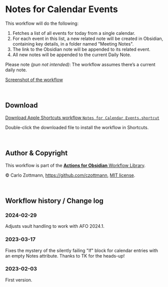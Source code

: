 # Notes for Calendar Events

This workflow will do the following:

1. Fetches a list of all events for today from a single calendar.
1. For each event in this list, a new related note will be created in Obsidian, containing key details, in a folder named "Meeting Notes".
1. The link to the Obsidian note will be appended to its related event.
1. All new notes will be appended to the current Daily Note.

Please note _(pun not intended)_: The workflow assumes there’s a current daily note.

[Screenshot of the workflow](<Notes for Calendar Events.png>)

&nbsp;

## Download

[Download Apple Shortcuts workflow `Notes for Calendar Events.shortcut`](<Notes for Calendar Events.shortcut?raw=1>)

Double-click the downloaded file to install the workflow in Shortcuts.

&nbsp;

## Author & Copyright

This workflow is part of the [**Actions for Obsidian** Workflow Library](https://obsidian.actions.work/workflows).

&copy; Carlo Zottmann, https://github.com/czottmann, [MIT license](../LICENSE).

&nbsp;

## Workflow history / Change log

### 2024-02-29

Adjusts vault handling to work with AFO 2024.1.


### 2023-03-17

Fixes the mystery of the silently failing "If" block for calendar entries with an empty Notes attribute. Thanks to TK for the heads-up!


### 2023-02-03

First version.
